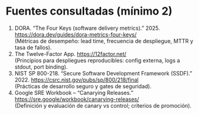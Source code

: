 # Fuentes consultadas (mínimo 2)

1. DORA. “The Four Keys (software delivery metrics).” 2025. https://dora.dev/guides/dora-metrics-four-keys/  
   (Métricas de desempeño: lead time, frecuencia de despliegue, MTTR y tasa de fallos).
2. The Twelve-Factor App. https://12factor.net/  
   (Principios para despliegues reproducibles: config externa, logs a stdout, port binding).
3. NIST SP 800-218. “Secure Software Development Framework (SSDF).” 2022. https://csrc.nist.gov/pubs/sp/800/218/final  
   (Prácticas de desarrollo seguro y gates de seguridad).
4. Google SRE Workbook – “Canarying Releases.” https://sre.google/workbook/canarying-releases/  
   (Definición y evaluación de canary vs control; criterios de promoción).
